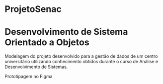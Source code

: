 # ProjetoSenac

# Desenvolvimento de Sistema Orientado a Objetos

Modelagem do projeto desenvolvido para a gestão de dados de um centro universitário utilizando conhecimento obtidos durante o curso de Análise e Desenvolvimento de Sistemas.

Prototipagem no Figma

